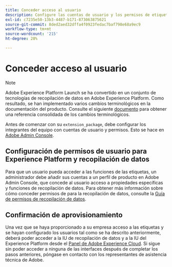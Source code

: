 ```yaml
---
title: Conceder acceso al usuario
description: Configure las cuentas de usuario y los permisos de etiquetas de los integrantes del equipo en Adobe Experience Platform.
exl-id: c7235e50-13b3-4487-b171-873063875621
source-git-commit: 8ded2aed32dffa4f0923fedac7baf798e68a9ec9
workflow-type: tm+mt
source-wordcount: '215'
ht-degree: 28%

---
```


# Conceder acceso al usuario

>[!NOTE]
>
>Adobe Experience Platform Launch se ha convertido en un conjunto de tecnologías de recopilación de datos en Adobe Experience Platform. Como resultado, se han implementado varios cambios terminológicos en la documentación del producto. Consulte el siguiente [documento](../../term-updates.md) para obtener una referencia consolidada de los cambios terminológicos.

Antes de comenzar con su `extension_package`, debe configurar los integrantes del equipo con cuentas de usuario y permisos.  Esto se hace en [Adobe Admin Console](https://adminconsole.adobe.com/).

## Configuración de permisos de usuario para Experience Platform y recopilación de datos

Para que un usuario pueda acceder a las funciones de las etiquetas, un administrador debe añadir sus cuentas a un perfil de producto en Adobe Admin Console, que concede al usuario acceso a propiedades específicas y funciones de recopilación de datos. Para obtener más información sobre cómo conceder permisos de para la recopilación de datos, consulte la [Guía de permisos de recopilación de datos](../../../collection/permissions.md).

## Confirmación de aprovisionamiento

Una vez que se haya proporcionado a su empresa acceso a las etiquetas y se hayan configurado los usuarios tal como se ha descrito anteriormente, deberá poder acceder a la IU de recopilación de datos y a la IU del Experience Platform desde el [Panel de Adobe Experience Cloud](https://experience.adobe.com/). Si sigue sin poder acceder a ninguna de las interfaces después de completar los pasos anteriores, póngase en contacto con los representantes de asistencia técnica de Adobe.
